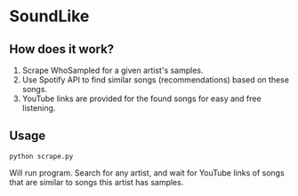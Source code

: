 # SoundLike
## How does it work?
1. Scrape WhoSampled for a given artist's samples.
2. Use Spotify API to find similar songs (recommendations) based on these songs.
3. YouTube links are provided for the found songs for easy and free listening.

## Usage
```
python scrape.py
```
Will run program. Search for any artist, and wait for YouTube links of songs that are similar to songs this artist has samples.


